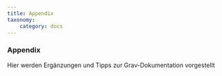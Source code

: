 ```yaml
---
title: Appendix
taxonomy:
    category: docs
---
```


### Appendix

Hier werden Ergänzungen und Tipps zur Grav-Dokumentation vorgestellt
